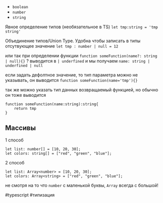 - `boolean` 
- `number`
- `string`

Явное определение типов (необязательное в TS)
`let tmp:string = 'tmp string'`

Объединение типов/Union Type. Удобна чтобы записать в типы отсутвующее значение
`let tmp : number | null = 12`

или так при определении функции
`function someFunction(name?: string | null){}`
? выводится в `| underfined` и мы получаем  `name: string | underfined | null`

если задать дефолтное значение, то тип параметра можно не указывать, он выводится
`function someFunction(name='tmp'){}`

так же можно указать тип данных возвращаемый функцией, но обычно он тоже выводится
```
function someFunction(name:string):string{
	return tmp
}
```


## Массивы
1 способ
```
let list: number[] = [10, 20, 30];
let colors: string[] = ["red", "green", "blue"];
```
2 способ
```
let list: Array<number> = [10, 20, 30];
let colors: Array<string> = ["red", "green", "blue"];
```
не смотря на то что `number` с маленькой буквы, `Array` всегда с большой!



#typescript  #типизация 